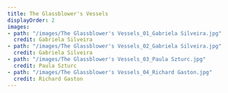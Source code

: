 ```yaml
---
title: The Glassblower's Vessels
displayOrder: 2
images:
- path: "/images/The Glassblower's Vessels_01_Gabriela Silveira.jpg"
  credit: Gabriela Silveira
- path: "/images/The Glassblower's Vessels_02_Gabriela Silveira.jpg"
  credit: Gabriela Silveira
- path: "/images/The Glassblower's Vessels_03_Paula Szturc.jpg"
  credit: Paula Szturc
- path: "/images/The Glassblower's Vessels_04_Richard Gaston.jpg"
  credit: Richard Gaston
---
```

